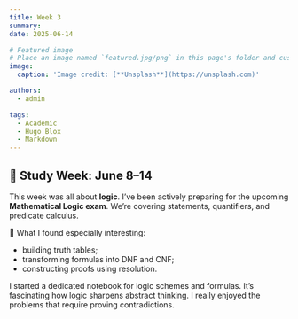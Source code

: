 ```yaml
---
title: Week 3
summary: 
date: 2025-06-14

# Featured image
# Place an image named `featured.jpg/png` in this page's folder and customize its options here.
image:
  caption: 'Image credit: [**Unsplash**](https://unsplash.com)'

authors:
  - admin

tags:
  - Academic
  - Hugo Blox
  - Markdown
---
```


## 📙 Study Week: June 8–14

This week was all about **logic**. I’ve been actively preparing for the upcoming **Mathematical Logic exam**. We’re covering statements, quantifiers, and predicate calculus.

📖 What I found especially interesting:
- building truth tables;
- transforming formulas into DNF and CNF;
- constructing proofs using resolution.

I started a dedicated notebook for logic schemes and formulas. It’s fascinating how logic sharpens abstract thinking. I really enjoyed the problems that require proving contradictions.

